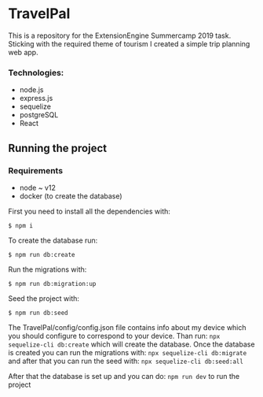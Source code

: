 # TravelPal

This is a repository for the ExtensionEngine Summercamp 2019 task. Sticking with the required theme of tourism I created a simple trip planning web app.

### Technologies:

- node.js
- express.js
- sequelize
- postgreSQL
- React

## Running the project

### Requirements

- node ~ v12
- docker (to create the database)

First you need to install all the dependencies with:

```
$ npm i
```

To create the database run:

```
$ npm run db:create
```

Run the migrations with:

```
$ npm run db:migration:up
```

Seed the project with:

```
$ npm run db:seed
```

The TravelPal/config/config.json file contains info about my device which you should configure to correspond to your device. Than run: `npx sequelize-cli db:create` which will create the database. Once the database is created you can run the migrations with: `npx sequelize-cli db:migrate` and after that you can run the seed with: `npx sequelize-cli db:seed:all`

After that the database is set up and you can do: `npm run dev` to run the project
